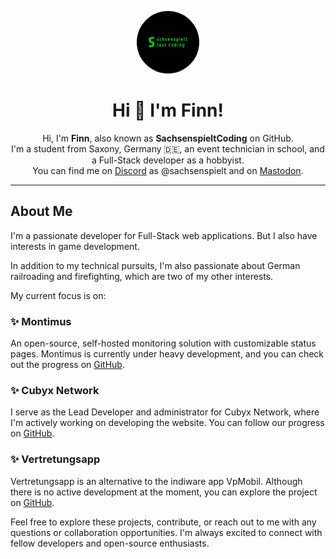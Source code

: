 <p align="center">
  <img src="final.jpg" alt="Profile Picture" width="100" style="border-radius: 50%;">
</p>

<div align="center">
  <h1>Hi 👋 I'm Finn!</h1>
</div>

<p align="center">Hi, I'm <b>Finn</b>, also known as <b>SachsenspieltCoding</b> on GitHub. <br /> I'm a student from Saxony, Germany 🇩🇪, an event technician in school, and a Full-Stack developer as a hobbyist. <br /> You can find me on <a href="https://discord.com/">Discord</a> as @sachsenspielt and on <a href="https://dresden.network/@sachsenspielt">Mastodon</a>.</p>

---

## About Me

I'm a passionate developer for Full-Stack web applications. But I also have interests in game development. 

In addition to my technical pursuits, I'm also passionate about German railroading and firefighting, which are two of my other interests.

My current focus is on:

### ✨ Montimus
An open-source, self-hosted monitoring solution with customizable status pages. Montimus is currently under heavy development, and you can check out the progress on [GitHub](https://github.com/SachsenspieltCoding/montimus/).

### ✨ Cubyx Network
I serve as the Lead Developer and administrator for Cubyx Network, where I'm actively working on developing the website. You can follow our progress on [GitHub](https://github.com/Cubyx-Network/website).

### ✨ Vertretungsapp
Vertretungsapp is an alternative to the indiware app VpMobil. Although there is no active development at the moment, you can explore the project on [GitHub](https://github.com/Vertretungsapp/).

Feel free to explore these projects, contribute, or reach out to me with any questions or collaboration opportunities. I'm always excited to connect with fellow developers and open-source enthusiasts.
